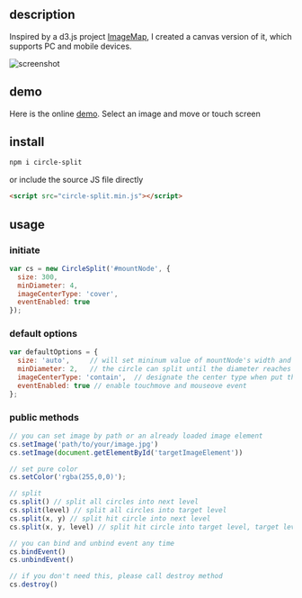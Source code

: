 ## description

Inspired by a d3.js project [ImageMap](http://bl.ocks.org/nswamy14/df13d67b6efeb19eb640), I created a canvas version of it, which supports PC and mobile devices.

![screenshot](http://ofkyhrvda.bkt.clouddn.com/post/image/o_1b5ed5culrte5t6r5arev1s1k7.jpeg)

## demo

Here is the online [demo](http://demo.jackyang.me/circle-split/circle-split-demo.html). Select an image and move or touch screen

## install

```bash
npm i circle-split
```

or include the source JS file directly

```html
<script src="circle-split.min.js"></script>
```

## usage

### initiate

```js
var cs = new CircleSplit('#mountNode', {
  size: 300,
  minDiameter: 4,
  imageCenterType: 'cover',
  eventEnabled: true
});
```

### default options

```js
var defaultOptions = {
  size: 'auto',     // will set mininum value of mountNode's width and height
  minDiameter: 2,   // the circle can split until the diameter reaches to 2 px
  imageCenterType: 'contain',  // designate the center type when put the image of the square box
  eventEnabled: true // enable touchmove and mouseove event
};
```

### public methods

```js
// you can set image by path or an already loaded image element
cs.setImage('path/to/your/image.jpg')
cs.setImage(document.getElementById('targetImageElement'))

// set pure color
cs.setColor('rgba(255,0,0)');

// split
cs.split() // split all circles into next level
cs.split(level) // split all circles into target level
cs.split(x, y) // split hit circle into next level
cs.split(x, y, level) // split hit circle into target level, target level should be higher than circle's current level

// you can bind and unbind event any time
cs.bindEvent()
cs.unbindEvent()

// if you don't need this, please call destroy method
cs.destroy()
```
